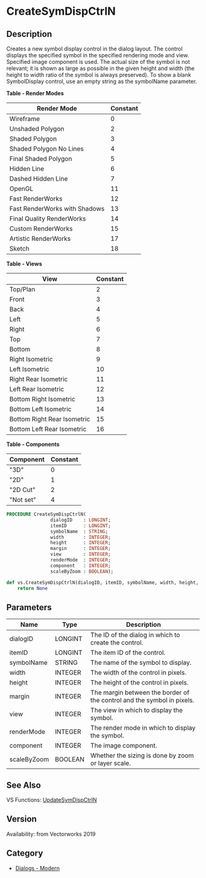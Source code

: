 # CreateSymDispCtrlN

## Description
Creates a new symbol display control in the dialog layout.  The control displays the specified symbol in the specified rendering mode and view. Specified image component is used.  The actual size of the symbol is not relevant; it is shown as large as possible in the given height and width (the height to width ratio of the symbol is always preserved).  To show a blank SymbolDisplay control, use an empty string as the symbolName parameter.<BR>

**Table - Render Modes**

| Render Mode                      | Constant |
|----------------------------------|----------|
| Wireframe                        | 0        |
| Unshaded Polygon                 | 2        |
| Shaded Polygon                   | 3        |
| Shaded Polygon No Lines          | 4        |
| Final Shaded Polygon             | 5        |
| Hidden Line                      | 6        |
| Dashed Hidden Line               | 7        |
| OpenGL                           | 11       |
| Fast RenderWorks                 | 12       |
| Fast RenderWorks with Shadows    | 13       |
| Final Quality RenderWorks        | 14       |
| Custom RenderWorks               | 15       |
| Artistic RenderWorks             | 17       |
| Sketch                           | 18       |

**Table - Views**

| View                      | Constant |
|---------------------------|----------|
| Top/Plan                  | 2        |
| Front                     | 3        |
| Back                      | 4        |
| Left                      | 5        |
| Right                     | 6        |
| Top                       | 7        |
| Bottom                    | 8        |
| Right Isometric           | 9        |
| Left Isometric            | 10       |
| Right Rear Isometric      | 11       |
| Left Rear Isometric       | 12       |
| Bottom Right Isometric    | 13       |
| Bottom Left Isometric     | 14       |
| Bottom Right Rear Isometric | 15     |
| Bottom Left Rear Isometric  | 16     |

**Table - Components**

| Component   | Constant |
|-------------|----------|
| "3D"        | 0        |
| "2D"        | 1        |
| "2D Cut"    | 2        |
| "Not set"   | 4        |

```pascal
PROCEDURE CreateSymDispCtrlN(
				dialogID    : LONGINT;
				itemID      : LONGINT;
				symbolName  : STRING;
				width       : INTEGER;
				height      : INTEGER;
				margin      : INTEGER;
				view        : INTEGER;
				renderMode  : INTEGER;
				component   : INTEGER;
				scaleByZoom : BOOLEAN);
```

```python
def vs.CreateSymDispCtrlN(dialogID, itemID, symbolName, width, height, margin, view, renderMode, component, scaleByZoom):
    return None
```

## Parameters
|Name|Type|Description|
|---|---|---|
|dialogID|LONGINT|The ID of the dialog in which to create the control.|
|itemID|LONGINT|The item ID of the control.|
|symbolName|STRING|The name of the symbol to display.|
|width|INTEGER|The width of the control in pixels.|
|height|INTEGER|The height of the control in pixels.|
|margin|INTEGER|The margin between the border of the control and the symbol in pixels.|
|view|INTEGER|The view in which to display the symbol.|
|renderMode|INTEGER|The render mode in which to display the symbol.|
|component|INTEGER|The image component.|
|scaleByZoom|BOOLEAN|Whether the sizing is done by zoom or layer scale.|

## See Also
VS Functions:
[UpdateSymDispCtrlN](UpdateSymDispCtrlN.md)

## Version
Availability: from Vectorworks 2019

## Category
* [Dialogs - Modern](../Categories/Dialogs%20-%20Modern.md)
